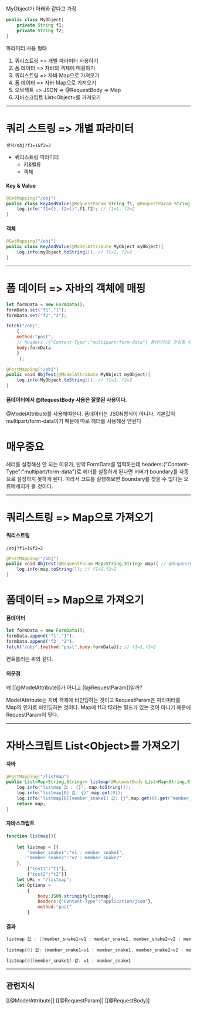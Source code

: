 


MyObject가 아래와 같다고 가정
```java
public class MyObject{
	private String f1;
	private String f2;
}
```
파라미터 사용 형태
1. 쿼리스트링 => 개별 파라미터 사용하기
2. 폼 데이터 => 자바의 객체에 매핑하기
3. 쿼리스트링 => 자바 Map으로 가져오기
4. 폼 데이터 => 자바 Map으로 가져오기
5. 오브젝트 => JSON => @RequestBody => Map
6. 자바스크립트 List\<Object\>를 가져오기 
---
# 쿼리 스트링 => 개별 파라미터

`생략/obj?f1=1&f2=2`

* 쿼리스트링 파라미터
	* 키&밸류
	* 객체
#### Key & Value
```java
@GetMapping("/obj")
public class KeyAndValue(@RequestParam String f1, @RequestParam String f2){
	log.info("f1={}, f2={}",f1,f2); // f1=1, f2=2
}
```

#### 객체

```java
@GetMapping("/obj")
public class KeyAndValue(@ModelAttribute MyObject myObject){
	log.info(myObject.toString()); // f1=1, f2=2
}
```

---
# 폼 데이터 => 자바의 객체에 매핑

```js
let formData = new FormData();
formData.set("f1","1");
formData.set("f2","2");

fetch("/obj",
	{
	method:"post",
	// headers :{"Content-Type":"multipart/form-data"} 폼데이터로 전송할 때는 헤더를 입력해선 안 된다.
	body:formData
	}
	 );
```

```java
@PostMapping("/obj")
public void ObjTest(@ModelAttribute MyObject myObject){
	log.info(MyObject.toString()); // f1=1, f2=2
}
```

#### 폼데이터에서 @RequestBody 사용은 잘못된 사용이다.
@ModelAttribute를 사용해야한다. 폼데이터는 JSON형식이 아니다.
기본값이 multipart/form-data이기 때문에 따로 헤더를 사용해선 안된다
# 매우중요

헤더를 설정해선 안 되는 이유가, 만약 FormData를 입력하는데
headers:{"Content-Type":"multipart/form-data"}로 헤더를 설정하게 된다면
서버가 boundary를 자동으로 설정하지 못하게 된다. 따라서 코드를 실행해보면 Boundary를 찾을 수 없다는 오류메세지가 뜰 것이다.


----
# 쿼리스트링 => Map으로 가져오기
#### 쿼리스트링
`/obj?f1=1&f2=2`

```java
@PostMapping("/obj")
public void Objtest(@RequestParam Map<String,String> map){ // @RequestParam 생략
	log.info(map.toString()); // f1=1,f2=2
}
```

# 폼데이터 => Map으로 가져오기
#### 폼데이터
```js
let formData = new FormData();
formData.append('f1',"1");
formData.append('f2',"2");
fetch("/obj",{method:"post",body:formData}); // f1=1,f2=2
```
컨트롤러는 위와 같다.

#### 의문점
왜 [[@ModelAttribute]]가 아니고 [[@RequestParam]]일까?

ModelAttribute는 자바 객체에 바인딩하는 것이고 RequestParam은 파라미터를 Map의 인자로 바인딩하는 것이다. Map에 f1과 f2라는 필드가 있는 것이 아니기 때문에 RequestParam이 맞다.


---
# 자바스크립트 List\<Object\>를 가져오기 

#### 자바
```java
@PostMapping("/listmap")  
public List<Map<String,String>> listmap(@RequestBody List<Map<String,String>> map){  
    log.info("listmap 값 : {}", map.toString());  
    log.info("listmap[0] 값: {}",map.get(0));  
    log.info("listmap[0][member_snake1] 값: {}",map.get(0).get("member_snake1"));  
    return map;  
}
```
#### 자바스크립트
```js
function listmap(){  
  
    let listmap = [{  
        "member_snake1":"v1 : member_snake1",  
        "member_snake2":"v2 : member_snake2"  
    },  
        {"test1":"t1"},  
        {"test2":"t2"}]  
    let URL = "/listmap";  
    let Options =  
        {  
            body:JSON.stringify(listmap),  
            headers:{"Content-Type":"application/json"},  
            method:"post"  
        }
```

#### 결과
```java
listmap 값 : [{member_snake1=v1 : member_snake1, member_snake2=v2 : member_snake2}, {test1=t1}, {test2=t2}]
 
listmap[0] 값: {member_snake1=v1 : member_snake1, member_snake2=v2 : member_snake2}

listmap[0][member_snake1] 값: v1 : member_snake1
```
---

## 관련지식
[[@ModelAttribute]]
[[@RequestParam]]
[[@RequestBody]]
